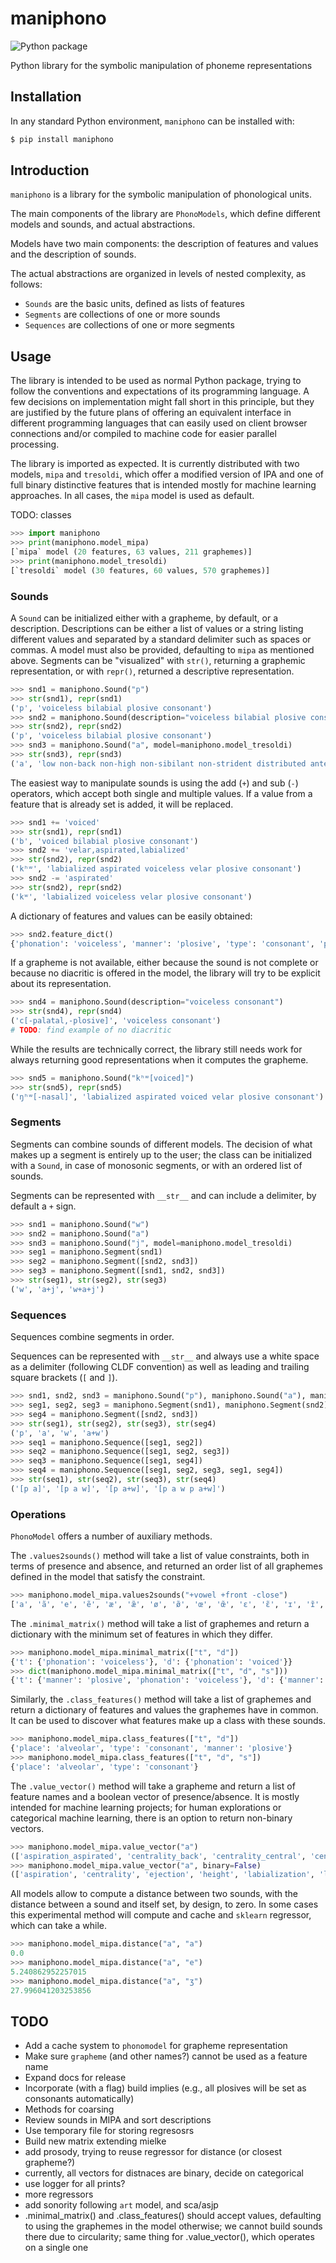 # maniphono

![Python package](https://github.com/tresoldi/maniphono/workflows/Python%20package/badge.svg)

Python library for the symbolic manipulation of phoneme representations

## Installation

In any standard Python environment, `maniphono` can be installed with:

```bash
$ pip install maniphono
```

## Introduction

`maniphono` is a library for the symbolic manipulation of phonological units.

The main components of the library are `PhonoModels`, which define different models and
sounds, and actual abstractions.

Models have two main components: the description of features and values and the
description of sounds.

The actual abstractions are organized in levels of nested complexity, as follows:

  - `Sounds` are the basic units, defined as lists of features
  -  `Segments` are collections of one or more sounds
  - `Sequences` are collections of one or more segments

## Usage

The library is intended to be used as normal Python package, trying to follow the
conventions and expectations of its programming language. A few decisions on
implementation might fall short in this principle, but they are justified by the future
plans of offering an equivalent interface in different programming languages that can
easily used on client browser connections and/or compiled to machine code for easier
parallel processing.

The library is imported as expected. It is currently distributed with two models,
`mipa` and `tresoldi`, which offer a modified version of IPA and one of full binary
distinctive features that is intended mostly for machine learning approaches. In all
cases, the `mipa` model is used as default.

TODO: classes
```python
>>> import maniphono
>>> print(maniphono.model_mipa)
[`mipa` model (20 features, 63 values, 211 graphemes)]
>>> print(maniphono.model_tresoldi)
[`tresoldi` model (30 features, 60 values, 570 graphemes)]
```

### Sounds

A `Sound` can be initialized either with a grapheme, by default, or a description.
Descriptions can be either a list of values or a string listing different values and
separated by a standard delimiter such as spaces or commas. A model must also be
provided, defaulting to `mipa` as mentioned above. Segments can be "visualized"
with `str()`, returning a graphemic representation, or with `repr()`, returned a
descriptive representation.

```python
>>> snd1 = maniphono.Sound("p")
>>> str(snd1), repr(snd1)
('p', 'voiceless bilabial plosive consonant')
>>> snd2 = maniphono.Sound(description="voiceless bilabial plosive consonant")
>>> str(snd2), repr(snd2)
('p', 'voiceless bilabial plosive consonant')
>>> snd3 = maniphono.Sound("a", model=maniphono.model_tresoldi)
>>> str(snd3), repr(snd3)
('a', 'low non-back non-high non-sibilant non-strident distributed anterior non-constricted non-spread voice dorsal non-labial non-click coronal place non-lateral laryngeal syllabic tense non-consonantal non-nasal approximant continuant sonorant')
```

The easiest way to manipulate sounds is using the add (`+`) and sub (`-`) operators, which
accept both single and multiple values. If a value from a feature that
is already set is added, it will be replaced.

```python
>>> snd1 += 'voiced'
>>> str(snd1), repr(snd1)
('b', 'voiced bilabial plosive consonant')
>>> snd2 += 'velar,aspirated,labialized'
>>> str(snd2), repr(snd2)
('kʰʷ', 'labialized aspirated voiceless velar plosive consonant')
>>> snd2 -= 'aspirated'
>>> str(snd2), repr(snd2)
('kʷ', 'labialized voiceless velar plosive consonant')
```

A dictionary of features and values can be easily obtained:

```python
>>> snd2.feature_dict()
{'phonation': 'voiceless', 'manner': 'plosive', 'type': 'consonant', 'place': 'velar', 'labialization': 'labialized'}
```

If a grapheme is not available, either because the sound is not complete or because no
diacritic is offered in the model, the library will try to be explicit about its
representation.

```python
>>> snd4 = maniphono.Sound(description="voiceless consonant")
>>> str(snd4), repr(snd4)
('c[-palatal,-plosive]', 'voiceless consonant')
# TODO: find example of no diacritic
```

While the results are technically correct, the library still needs work for
always returning good representations when it computes the grapheme.

```python
>>> snd5 = maniphono.Sound("kʰʷ[voiced]")
>>> str(snd5), repr(snd5)
('ŋʰʷ[-nasal]', 'labialized aspirated voiced velar plosive consonant')
```

### Segments

Segments can combine sounds of different models. The decision of what makes up a
segment is entirely up to the user; the class can be initialized with a `Sound`,
in case of monosonic segments, or with an ordered list of sounds.

Segments can be represented with `__str__` and can include a delimiter, by default
a `+` sign.

```python
>>> snd1 = maniphono.Sound("w")
>>> snd2 = maniphono.Sound("a")
>>> snd3 = maniphono.Sound("j", model=maniphono.model_tresoldi)
>>> seg1 = maniphono.Segment(snd1)
>>> seg2 = maniphono.Segment([snd2, snd3])
>>> seg3 = maniphono.Segment([snd1, snd2, snd3])
>>> str(seg1), str(seg2), str(seg3)
('w', 'a+j', 'w+a+j')
```

### Sequences

Sequences combine segments in order.

Sequences can be represented with `__str__` and always use a white space as a delimiter
(following CLDF convention) as well as leading and trailing square brackets (`[` and `]`).

```python
>>> snd1, snd2, snd3 = maniphono.Sound("p"), maniphono.Sound("a"), maniphono.Sound("w")
>>> seg1, seg2, seg3 = maniphono.Segment(snd1), maniphono.Segment(snd2), maniphono.Segment([snd3])
>>> seg4 = maniphono.Segment([snd2, snd3])
>>> str(seg1), str(seg2), str(seg3), str(seg4)
('p', 'a', 'w', 'a+w')
>>> seq1 = maniphono.Sequence([seg1, seg2])
>>> seq2 = maniphono.Sequence([seg1, seg2, seg3])
>>> seq3 = maniphono.Sequence([seg1, seg4])
>>> seq4 = maniphono.Sequence([seg1, seg2, seg3, seg1, seg4])
>>> str(seq1), str(seq2), str(seq3), str(seq4)
('[p a]', '[p a w]', '[p a+w]', '[p a w p a+w]')
```

### Operations

`PhonoModel` offers a number of auxiliary methods.

The `.values2sounds()` method will take a list of value constraints, both in terms of
presence and absence, and returned an order list of all graphemes defined in the model
that satisfy the constraint.

```python
>>> maniphono.model_mipa.values2sounds("+vowel +front -close")
['a', 'ã', 'e', 'ẽ', 'æ', 'æ̃', 'ø', 'ø̃', 'œ', 'œ̃', 'ɛ', 'ɛ̃', 'ɪ', 'ɪ̃', 'ɶ', 'ɶ̃', 'ʏ', 'ʏ̃']
```

The `.minimal_matrix()` method will take a list of graphemes and return a dictionary
with the minimum set of features in which they differ.

```python
>>> maniphono.model_mipa.minimal_matrix(["t", "d"])
{'t': {'phonation': 'voiceless'}, 'd': {'phonation': 'voiced'}}
>>> dict(maniphono.model_mipa.minimal_matrix(["t", "d", "s"]))
{'t': {'manner': 'plosive', 'phonation': 'voiceless'}, 'd': {'manner': 'plosive', 'phonation': 'voiced'}, 's': {'manner': 'fricative', 'phonation': 'voiceless'}}
```

Similarly, the `.class_features()` method will take a list of graphemes and return a
dictionary of features and values the graphemes have in common. It can be used to
discover what features make up a class with these sounds.

```python
>>> maniphono.model_mipa.class_features(["t", "d"])
{'place': 'alveolar', 'type': 'consonant', 'manner': 'plosive'}
>>> maniphono.model_mipa.class_features(["t", "d", "s"])
{'place': 'alveolar', 'type': 'consonant'}
```

The `.value_vector()` method will take a grapheme and return a list of feature names
and a boolean vector of presence/absence. It is mostly intended for machine learning
projects; for human explorations or categorical machine learning, there is an option
to return non-binary vectors.

```python
>>> maniphono.model_mipa.value_vector("a")
(['aspiration_aspirated', 'centrality_back', 'centrality_central', 'centrality_front', 'centrality_near-back', 'centrality_near-front', 'ejection_ejective', 'height_close', 'height_close-mid', 'height_mid', 'height_near-close', 'height_near-open', 'height_open', 'height_open-mid', 'labialization_labialized', 'laterality_lateral', 'length_half-long', 'length_long', 'manner_affricate', 'manner_approximant', 'manner_click', 'manner_flap', 'manner_fricative', 'manner_implosive', 'manner_plosive', 'manner_trill', 'nasality_nasal', 'nasalization_nasalized', 'palatalization_palatalized', 'pharyngealization_pharyngealized', 'phonation_voiced', 'phonation_voiceless', 'place_alveolar', 'place_alveolo-palatal', 'place_bilabial', 'place_dental', 'place_epiglottal', 'place_glottal', 'place_labial', 'place_labio-alveolar', 'place_labio-coronal', 'place_labio-dental', 'place_labio-palatal', 'place_labio-velar', 'place_linguo-labial', 'place_palatal', 'place_palato-velar', 'place_pharyngeal', 'place_post-alveolar', 'place_retroflex', 'place_uvular', 'place_uvulo-epiglottal', 'place_velar', 'roundness_rounded', 'roundness_unrounded', 'sibilancy_non-sibilant', 'sibilancy_sibilant', 'syllabicity_non-syllabic', 'syllabicity_syllabic', 'type_consonant', 'type_vowel', 'uvularization_uvularized', 'velarization_velarized'], [False, False, False, True, False, False, False, False, False, False, False, False, True, False, False, False, False, False, False, False, False, False, False, False, False, False, False, False, False, False, False, False, False, False, False, False, False, False, False, False, False, False, False, False, False, False, False, False, False, False, False, False, False, False, True, False, False, False, False, False, True, False, False])
>>> maniphono.model_mipa.value_vector("a", binary=False)
(['aspiration', 'centrality', 'ejection', 'height', 'labialization', 'laterality', 'length', 'manner', 'nasality', 'nasalization', 'palatalization', 'pharyngealization', 'phonation', 'place', 'roundness', 'sibilancy', 'syllabicity', 'type', 'uvularization', 'velarization'], [None, 'front', None, 'open', None, None, None, None, None, None, None, None, None, None, 'unrounded', None, None, 'vowel', None, None])
```

All models allow to compute a distance between two sounds, with the distance between a sound and
itself set, by design, to zero. In some cases this experimental method will compute and cache
and `sklearn` regressor, which can take a while.

```python
>>> maniphono.model_mipa.distance("a", "a")
0.0
>>> maniphono.model_mipa.distance("a", "e")
5.240862952257015
>>> maniphono.model_mipa.distance("a", "ʒ")
27.996041203253856
```

## TODO

  - Add a cache system to `phonomodel` for grapheme representation
  - Make sure `grapheme` (and other names?) cannot be used as a feature name
  - Expand docs for release
  - Incorporate (with a flag) build implies (e.g., all plosives will be set
    as consonants automatically)
  - Methods for coarsing
  - Review sounds in MIPA and sort descriptions
  - Use temporary file for storing regresosrs
  - Build new matrix extending mielke
  - add prosody, trying to reuse regressor for distance (or closest grapheme?)
  - currently, all vectors for distnaces are binary, decide on categorical
  - use logger for all prints?
  - more regressors
  - add sonority following `art` model, and sca/asjp
  - .minimal_matrix() and .class_features()
    should accept values, defaulting to using the graphemes
    in the model otherwise; we cannot build sounds there due to circularity; same
    thing for .value_vector(), which operates on a single one
